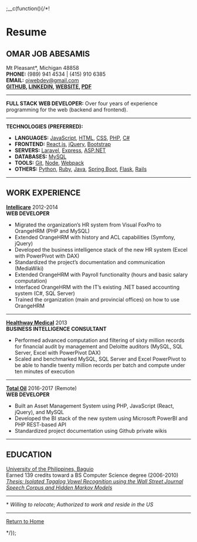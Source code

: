 
;__c(function(){/*!

# Resume

## OMAR JOB ABESAMIS

Mt Pleasant\*, Michigan 48858  
**PHONE:** (989) 941 4534 | (415) 910 6385  
**EMAIL:** ojwebdev@gmail.com  
**[GITHUB](https://github.com/ajbodev),
[LINKEDIN](https://linkedin.com/in/ojwebdev), 
[WEBSITE](https://ajbodev.github.io), 
[PDF](https://ajbodev.github.io/media/Omar-Job-Abesamis-resume.pdf)**  

---

**FULL STACK WEB DEVELOPER:** Over four years of experience programming for the web (backend and frontend).

---

**TECHNOLOGIES (PREFERRED):**  

* **LANGUAGES:** [JavaScript](#/tag/javascript), [HTML](#/tag/html), [CSS](#/tag/css), [PHP](#/tag/php), [C#](#/tag/php)
* **FRONTEND:** [React.js](#/tag/react), [jQuery](#/tag/jquery), [Bootstrap](#/tag/bootstrap)
* **SERVERS:** [Laravel](#/tag/laravel), [Express](#/tag/express), [ASP.NET](#/aspnet)
* **DATABASES:** [MySQL](#/tag/mysql)
* **TOOLS:** [Git](#/tag/git), [Node](#/tag/node), [Webpack](#/tag/gulp)
* **OTHERS:** [Python](#/tag/python), [Ruby](#/tag/ruby), [Java](#/tag/java), [Spring Boot](#/tag/spring-boot), [Flask](#/tag/flask), [Rails](#/tag/rails)

---

## WORK EXPERIENCE

**[Intellicare](https://www.intellicare.com.ph/)** 2012-2014  
**WEB DEVELOPER**

* Migrated the organization’s HR system from Visual FoxPro to OrangeHRM (PHP and MySQL)
* Extended OrangeHRM with history and ACL capabilities (Symfony, jQuery)
* Developed the business intelligence stack of the new HR system (Excel with PowerPivot with DAX)
* Standardized the project’s documentation and communication (MediaWiki)
* Extended OrangeHRM with Payroll functionality (hours and basic salary computation) 
* Interfaced OrangeHRM with the IT’s existing .NET based accounting system (C#, SQL Server) 
* Trained the organization (main and provincial offices) on how to use OrangeHRM

---

**[Healthway Medical](https://healthway.com.ph/)** 2013  
**BUSINESS INTELLIGENCE CONSULTANT**

* Performed advanced computation and filtering of sixty million records for financial audit by management and Deloitte auditors (MySQL, SQL Server, Excel with PowerPivot DAX)
* Scaled and benchmarked MySQL, SQL Server and Excel PowerPivot to be able to handle twenty million records per batch and compute under ten minutes of execution

---

**[Total Oil](http://www.total.com/en)** 2016-2017 (Remote)  
**WEB DEVELOPER**

* Built an Asset Management System using PHP, JavaScript (React, jQuery), and MySQL
* Developed the BI stack of the new system using Microsoft PowerBI and PHP REST-based API
* Standardized project documentation using Github private wikis

---

## EDUCATION

[University of the Philippines, Baguio](http://www.upb.edu.ph/)  
Earned 139 credits toward a BS Computer Science degree (2006-2010)  
*[Thesis: Isolated Tagalog Vowel Recognition using the Wall Street Journal Speech Corpus and Hidden Markov Models](https://ajbodev.github.io/media/Omar-Job-Abesamis-thesis.pdf)*

---

\* *Willing to relocate; Authorized to work and reside in the US*  

---

<!--[Projects](#/tag/projects)  
[Referrals](#/content/referrals)  -->
[Return to Home](#/home)  

[//]: # (@~|resume|~@)

*/});
